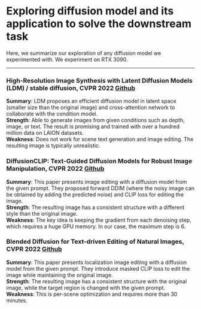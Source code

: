 # Exploring diffusion model and its application to solve the downstream task
Here, we summarize our exploration of any diffusion model we experimented with. We experiment on RTX 3090. 

---

### High-Resolution Image Synthesis with Latent Diffusion Models (LDM) / stable diffusion, CVPR 2022 [Github](https://github.com/CompVis/latent-diffusion)
**Summary**: LDM proposes an efficient diffusion model in latent space (smaller size than the original image) and cross-attention network to collaborate with the condition model.\
**Strength**: Able to generate images from given conditions such as depth, image, or text. The result is promising and trained with over a hundred million data on LAION datasets. \
**Weakness**:  Does not work for scene text generation and image editing. The resulting image is typically unrealistic. 

### DiffusionCLIP: Text-Guided Diffusion Models for Robust Image Manipulation, CVPR 2022 [Github](https://github.com/gwang-kim/DiffusionCLIP)
**Summary**: This paper presents image editing with a diffusion model from the given prompt. They proposed forward DDIM (where the noisy image can be obtained by adding the predicted noise) and CLIP loss for editing the image.\
**Strength**: The resulting image has a consistent structure with a different style than the original image. \
**Weakness**: The key idea is keeping the gradient from each denoising step, which requires a huge GPU memory. In our case, the maximum step is 6. 

### Blended Diffusion for Text-driven Editing of Natural Images, CVPR 2022 [Github](https://github.com/omriav/blended-diffusion)
**Summary**: This paper presents localization image editing with a diffusion model from the given prompt. They introduce masked CLIP loss to edit the image while maintaining the original image.\
**Strength**: The resulting image has a consistent structure with the original image, while the target region is changed with the given prompt. \
**Weakness**: This is per-scene optimization and requires more than 30 minutes.  


